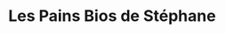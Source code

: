 ---
title: "Les Pains Bios de Stéphane"
url: /paris/les-pains-bios-de-stephane/
shop: boulangerie
---